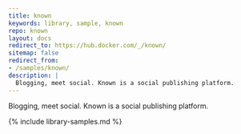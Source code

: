 ```yaml
---
title: known
keywords: library, sample, known
repo: known
layout: docs
redirect_to: https://hub.docker.com/_/known/
sitemap: false
redirect_from:
- /samples/known/
description: |
  Blogging, meet social. Known is a social publishing platform.
---
```


Blogging, meet social. Known is a social publishing platform.


{% include library-samples.md %}
